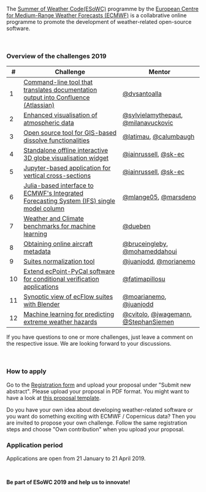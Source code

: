 The [Summer of Weather Code(ESoWC)](https://www.ecmwf.int/en/learning/workshops/ecmwf-summer-weather-code-2019) programme by the [European Centre for Medium-Range Weather Forecasts (ECMWF)](https://www.ecmwf.int) is a collabrative online programme to promote the development of weather-related open-source software. 

<br>

### Overview of the challenges 2019
|#|Challenge|Mentor|
|------|---------|-------|
|1|[Command-line tool that translates documentation output into Confluence (Atlassian)](https://github.com/esowc/challenges_2019/issues/9)|[@dvsantoalla](https://github.com/dvsantoalla)|
|2|[Enhanced visualisation of atmospheric data](https://github.com/esowc/challenges_2019/issues/10)|[@sylvielamythepaut](https://github.com/sylvielamythepaut), [@milanavuckovic](https://github.com/milanavuckovic)|
|3|[Open source tool for GIS-based dissolve functionalities](https://github.com/esowc/challenges_2019/issues/3)|[@latimau](https://github.com/latimau), [@calumbaugh](https://github.com/calumbaugh)|
|4|[Standalone offline interactive 3D globe visualisation widget](https://github.com/esowc/challenges_2019/issues/4)|[@iainrussell](https://github.com/iainrussell), [@sk-ec](https://github.com/sk-ec)|
|5|[Jupyter-based application for vertical cross-sections](https://github.com/esowc/challenges_2019/issues/5)|[@iainrussell](https://github.com/iainrussell), [@sk-ec](https://github.com/sk-ec)|
|6|[Julia-based interface to ECMWF's Integrated Forecasting System (IFS) single model column](https://github.com/esowc/challenges_2019/issues/6)|[@mlange05](https://github.com/mlange05), [@marsdeno](https://github.com/marsdeno)|
|7|[Weather and Climate benchmarks for machine learning](https://github.com/esowc/challenges_2019/issues/7)|[@dueben](https://github.com/dueben)|
|8|[Obtaining online aircraft metadata](https://github.com/esowc/challenges_2019/issues/8)|[@bruceingleby](https://github.com/bruceingleby), [@mohameddahoui](https://github.com/mohameddahoui)|
|9|[Suites normalization tool](https://github.com/esowc/challenges_2019/issues/11)|[@juanjodd](https://github.com/juanjodd), [@morianemo](https://github.com/morianemo)|
|10|[Extend ecPoint-PyCal software for conditional verification applications](https://github.com/esowc/challenges_2019/issues/12)|[@fatimapillosu](https:/github.com/fatimapillosu)|
|11|[Synoptic view of ecFlow suites with Blender](https://github.com/esowc/challenges_2019/issues/13)|[@moarianemo](https://github.com/morianemo), [@juanjodd](https://github.com/juanjodd)|
|12|[Machine learning for predicting extreme weather hazards](https://github.com/esowc/challenges_2019/issues/14)|[@cvitolo](https://github.com/cvitolo), [@jwagemann](https://github.com/jwagemann), [@StephanSiemen](https://github.com/StephanSiemen)|

If you have questions to one or more challenges, just leave a comment on the respective issue. We are looking forward to your discussions.

<br>

### How to apply
Go to the [Registration form](https://events.ecmwf.int/e/esowc2019) and upload your proposal under "Submit new abstract". Please upload your proposal in PDF format. You might want to have a look at [this proposal template](https://docs.google.com/document/d/19PfodO9DavLkhgo93fskPypICzy5krPvnyWC-ks0hrQ/edit?usp=sharing).

Do you have your own idea about developing weather-related software or you want do something exciting with ECMWF / Copernicus data? Then you are invited to propose your own challenge. Follow the same registration steps and choose "Own contribution" when you upload your proposal.


### Application period
Applications are open from 21 January to 21 April 2019.

<br>

**Be part of ESoWC 2019 and help us to innovate!**
